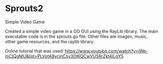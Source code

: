 # Sprouts2

Simple Video Game

Created a simple video game in a GO GUI using the RayLib library. The main executable code is in the sprouts.go file. Other files are images, music, other game resources, and the raylib library.

Online tutorial that was used: https://www.youtube.com/watch?v=iWp-mCIQgMU&list=PLVotA8ycjnCsy30WQCwVU5RrZkt4lLgY5
